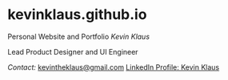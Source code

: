 # kevinklaus.github.io

Personal Website and Portfolio 
*Kevin Klaus*

Lead Product Designer and UI Engineer

*Contact:* kevintheklaus@gmail.com 
[LinkedIn Profile: Kevin Klaus](https://www.linkedin.com/in/kevinklaus/)
